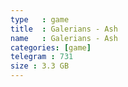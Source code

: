```yaml
---
type   : game
title  : Galerians - Ash
name   : Galerians - Ash
categories: [game]
telegram : 731
size : 3.3 GB
---
```




